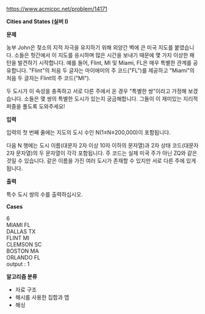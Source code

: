 https://www.acmicpc.net/problem/14171

**Cities and States (실버 I)**

**문제**

농부 John은 젖소의 지적 자극을 유지하기 위해 외양간 벽에 큰 미국 지도를 붙였습니다. 소들은 헛간에서 이 지도를 응시하며 많은 시간을 보내기 때문에 몇 가지 이상한 패턴을 발견하기 시작합니다. 예를 들어, Flint, MI 및 Miami, FL은 매우 특별한 관계를 공유합니다. "Flint"의 처음 두 글자는 마이애미의 주 코드("FL")를 제공하고 "Miami"의 처음 두 글자는 Flint의 주 코드("MI").

두 도시가 이 속성을 충족하고 서로 다른 주에서 온 경우 "특별한 쌍"이라고 가정해 보겠습니다. 소들은 몇 쌍의 특별한 도시가 있는지 궁금해합니다. 그들이 이 재미있는 지리적 퍼즐을 풀도록 도와주세요!

**입력**

입력의 첫 번째 줄에는 지도의 도시 수인 N(1≤N≤200,000)이 포함됩니다.

다음 N 행에는 도시 이름(대문자 2자 이상 10자 이하의 문자열)과 2자 상태 코드(대문자 2자 문자열)의 두 문자열이 각각 포함됩니다. 주 코드는 실제 미국 주가 아닌 ZQ와 같은 것일 수 있습니다. 같은 이름을 가진 여러 도시가 존재할 수 있지만 서로 다른 주에 있게 됩니다.

**출력**

특수 도시 쌍의 수를 출력하십시오.

**Cases**

6<br>
MIAMI FL<br>
DALLAS TX<br>
FLINT MI<br>
CLEMSON SC<br>
BOSTON MA<br>
ORLANDO FL<br>
output : 1

**알고리즘 분류**

- 자료 구조
- 해시를 사용한 집합과 맵
- 해싱